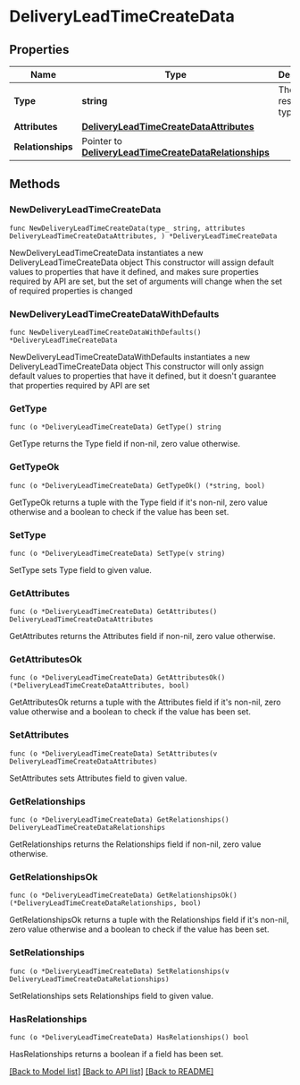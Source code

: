 # DeliveryLeadTimeCreateData

## Properties

Name | Type | Description | Notes
------------ | ------------- | ------------- | -------------
**Type** | **string** | The resource&#39;s type | [default to "delivery_lead_times"]
**Attributes** | [**DeliveryLeadTimeCreateDataAttributes**](DeliveryLeadTimeCreateDataAttributes.md) |  | 
**Relationships** | Pointer to [**DeliveryLeadTimeCreateDataRelationships**](DeliveryLeadTimeCreateDataRelationships.md) |  | [optional] 

## Methods

### NewDeliveryLeadTimeCreateData

`func NewDeliveryLeadTimeCreateData(type_ string, attributes DeliveryLeadTimeCreateDataAttributes, ) *DeliveryLeadTimeCreateData`

NewDeliveryLeadTimeCreateData instantiates a new DeliveryLeadTimeCreateData object
This constructor will assign default values to properties that have it defined,
and makes sure properties required by API are set, but the set of arguments
will change when the set of required properties is changed

### NewDeliveryLeadTimeCreateDataWithDefaults

`func NewDeliveryLeadTimeCreateDataWithDefaults() *DeliveryLeadTimeCreateData`

NewDeliveryLeadTimeCreateDataWithDefaults instantiates a new DeliveryLeadTimeCreateData object
This constructor will only assign default values to properties that have it defined,
but it doesn't guarantee that properties required by API are set

### GetType

`func (o *DeliveryLeadTimeCreateData) GetType() string`

GetType returns the Type field if non-nil, zero value otherwise.

### GetTypeOk

`func (o *DeliveryLeadTimeCreateData) GetTypeOk() (*string, bool)`

GetTypeOk returns a tuple with the Type field if it's non-nil, zero value otherwise
and a boolean to check if the value has been set.

### SetType

`func (o *DeliveryLeadTimeCreateData) SetType(v string)`

SetType sets Type field to given value.


### GetAttributes

`func (o *DeliveryLeadTimeCreateData) GetAttributes() DeliveryLeadTimeCreateDataAttributes`

GetAttributes returns the Attributes field if non-nil, zero value otherwise.

### GetAttributesOk

`func (o *DeliveryLeadTimeCreateData) GetAttributesOk() (*DeliveryLeadTimeCreateDataAttributes, bool)`

GetAttributesOk returns a tuple with the Attributes field if it's non-nil, zero value otherwise
and a boolean to check if the value has been set.

### SetAttributes

`func (o *DeliveryLeadTimeCreateData) SetAttributes(v DeliveryLeadTimeCreateDataAttributes)`

SetAttributes sets Attributes field to given value.


### GetRelationships

`func (o *DeliveryLeadTimeCreateData) GetRelationships() DeliveryLeadTimeCreateDataRelationships`

GetRelationships returns the Relationships field if non-nil, zero value otherwise.

### GetRelationshipsOk

`func (o *DeliveryLeadTimeCreateData) GetRelationshipsOk() (*DeliveryLeadTimeCreateDataRelationships, bool)`

GetRelationshipsOk returns a tuple with the Relationships field if it's non-nil, zero value otherwise
and a boolean to check if the value has been set.

### SetRelationships

`func (o *DeliveryLeadTimeCreateData) SetRelationships(v DeliveryLeadTimeCreateDataRelationships)`

SetRelationships sets Relationships field to given value.

### HasRelationships

`func (o *DeliveryLeadTimeCreateData) HasRelationships() bool`

HasRelationships returns a boolean if a field has been set.


[[Back to Model list]](../README.md#documentation-for-models) [[Back to API list]](../README.md#documentation-for-api-endpoints) [[Back to README]](../README.md)



